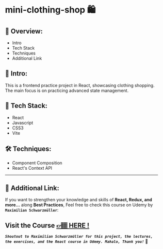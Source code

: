 # mini-clothing-shop 🛍️

## 📣 Overview:

- Intro
- Tech Stack
- Techniques
- Additional Link

## 🔎 Intro:

This is a frontend practice project in React, showcasing clothing shopping. The main focus is on practicing advanced state management.

## 🧰 Tech Stack:

- React
- Javascript
- CSS3
- Vite

## 🛠️ Techniques:

- Component Composition
- React's Context API

---

## 🔗 Additional Link:

If you want to strengthen your knowledge and skills of **React, Redux, and more...** along **Best Practices**, Feel free to check this course on Udemy by **`Maximilian Schwarzmüller`**:

## Visit the Course [&#128073;&#127997; **HERE !**](https://www.udemy.com/course/react-the-complete-guide-incl-redux/)

**_`Shoutout to Maximilian Schwarzmüller for this project, the lectures, the exercises, and the React course in Udemy. Mahalo, Thank you!`_** 🌺

